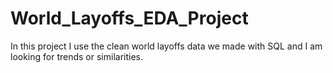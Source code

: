 # World_Layoffs_EDA_Project
In this project I use the clean world layoffs data we made with SQL and I am looking for trends or similarities. 
